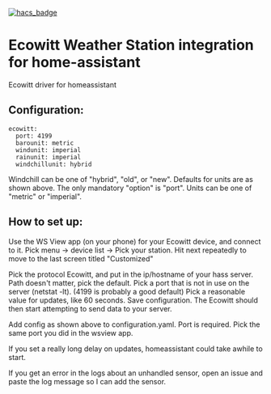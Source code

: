 [![hacs_badge](https://img.shields.io/badge/HACS-Custom-orange.svg?style=for-the-badge)](https://github.com/custom-components/hacs)

# Ecowitt Weather Station integration for home-assistant
Ecowitt driver for homeassistant

## Configuration:

    ecowitt:
      port: 4199
      barounit: metric
      windunit: imperial
      rainunit: imperial
      windchillunit: hybrid

Windchill can be one of "hybrid", "old", or "new".  Defaults for units are
as shown above.  The only mandatory "option" is "port".  Units can be one of
"metric" or "imperial".

## How to set up:

Use the WS View app (on your phone) for your Ecowitt device, and connect to it.
Pick menu -> device list -> Pick your station.
Hit next repeatedly to move to the last screen titled "Customized"

Pick the protocol Ecowitt, and put in the ip/hostname of your hass server.
Path doesn't matter, pick the default.
Pick a port that is not in use on the server (netstat -lt). 
(4199 is probably a good default)
Pick a reasonable value for updates, like 60 seconds.
Save configuration.  The Ecowitt should then start attempting to send data
to your server.

Add config as shown above to configuration.yaml.  Port is required.
Pick the same port you did in the wsview app.

If you set a really long delay on updates, homeassistant could take awhile to
start.

If you get an error in the logs about an unhandled sensor, open an issue and
paste the log message so I can add the sensor.
